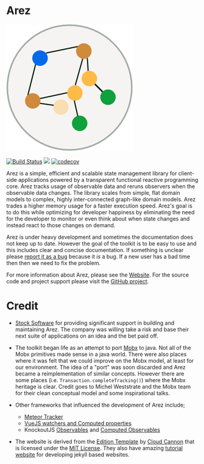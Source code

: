 # Arez
![Arez](docs/_icons/arez.png)

[![Build Status](https://secure.travis-ci.org/arez/arez.png?branch=master)](http://travis-ci.org/arez/arez)
[<img src="https://img.shields.io/maven-central/v/org.realityforge.arez/arez-core.svg?label=latest%20release"/>](http://search.maven.org/#search%7Cga%7C1%7Cg%3A%22org.realityforge.arez%22)
[![codecov](https://codecov.io/gh/arez/arez/branch/master/graph/badge.svg)](https://codecov.io/gh/arez/arez)

Arez is a simple, efficient and scalable state management library for client-side applications powered by a
transparent functional reactive programming core. Arez tracks usage of observable data and reruns observers
when the observable data changes. The library scales from simple, flat domain models to complex, highly
inter-connected graph-like domain models. Arez trades a higher memory usage for a faster execution speed.
Arez's goal is to do this while optimizing for developer happiness by eliminating the need for the developer
to monitor or even think about when state changes and instead react to those changes on demand.

Arez is under heavy development and sometimes the documentation does not keep up to date. However the goal of
the toolkit is to be easy to use and this includes clear and concise documentation. If something is unclear
please [report it as a bug](https://github.com/arez/arez/issues) because it *is* a bug. If a new user
has a bad time then then we need to fix the problem.

For more information about Arez, please see the [Website](http://arez.github.io/arez/). For the source code
and project support please visit the [GitHub project](https://github.com/arez/arez).

# Credit

* [Stock Software](http://www.stocksoftware.com.au/) for providing significant support in building and maintaining
  Arez. The company was willing take a risk and base their next suite of applications on an idea and the
  bet paid off.

* The toolkit began life as an attempt to port [Mobx](https://mobx.js.org/) to java. Not all of the Mobx
  primitives made sense in a java world. There were also places where it was felt that we could improve on
  the Mobx model, at least for our environment. The idea of a "port" was soon discarded and Arez became a
  reimplementation of similar concepts. However there are some places (i.e. `Transaction.completeTracking()`)
  where the Mobx heritage is clear. Credit goes to Michel Weststrate and the Mobx team for their clean conceptual
  model and some inspirational talks.

* Other frameworks that influenced the development of Arez include;
  - [Meteor Tracker](https://docs.meteor.com/api/tracker.html)
  - [VueJS watchers and Computed properties](https://vuejs.org/v2/guide/computed.html)
  -  KnockoutJS [Observables](http://knockoutjs.com/documentation/observables.html) and [Computed Observables](http://knockoutjs.com/documentation/computedObservables.html)

* The website is derived from the [Edition Template](https://github.com/CloudCannon/edition-jekyll-template)
  by [Cloud Cannon](https://cloudcannon.com/) that is licensed under the [MIT License](https://github.com/CloudCannon/edition-jekyll-template/blob/master/LICENSE).
  They also have amazing [tutorial website](https://learn.cloudcannon.com/) for developing jekyll based websites.
